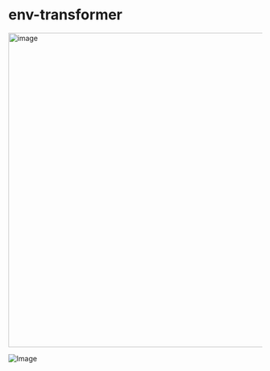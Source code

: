 # env-transformer

<img width="625" alt="image" src="https://github.com/user-attachments/assets/724d00ab-7cc7-4353-89d4-fa40512292b9" />


<!-- INSPIRATIONAL_QUOTE_START -->
![Image](https://github.com/user-attachments/assets/e5dd7943-9aef-4ee2-94a1-c411600f6674)
<!-- INSPIRATIONAL_QUOTE_END -->
